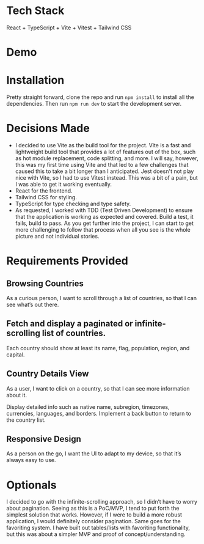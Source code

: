 # Tech Stack
React + TypeScript + Vite + Vitest + Tailwind CSS

# Demo

# Installation
Pretty straight forward, clone the repo and run `npm install` to install all the dependencies. Then run `npm run dev` to start the development server.

# Decisions Made
- I decided to use Vite as the build tool for the project. Vite is a fast and lightweight build tool that provides a lot of features out of the box, such as hot module replacement, code splitting, and more. I will say, however, this was my first time using Vite and that led to a few challenges that caused this to take a bit longer than I anticipated. Jest doesn't not play nice with Vite, so I had to use Vitest instead. This was a bit of a pain, but I was able to get it working eventually.
- React for the frontend.
- Tailwind CSS for styling.
- TypeScript for type checking and type safety.
- As requested, I worked with TDD (Test Driven Development) to ensure that the application is working as expected and covered. Build a test, it fails, build to pass. As you get further into the project, I can start to get more challenging to follow that process when all you see is the whole picture and not individual stories.

# Requirements Provided
## Browsing Countries
As a curious person, I want to scroll through a list of countries, so that I can see what’s out there.

## Fetch and display a paginated or infinite-scrolling list of countries.
Each country should show at least its name, flag, population, region, and capital.
## Country Details View
As a user, I want to click on a country, so that I can see more information about it.

Display detailed info such as native name, subregion, timezones, currencies, languages, and borders.
Implement a back button to return to the country list.
## Responsive Design
As a person on the go, I want the UI to adapt to my device, so that it’s always easy to use.

# Optionals
I decided to go with the infinite-scrolling approach, so I didn’t have to worry about pagination. Seeing as this is a PoC/MVP, I tend to put forth the simplest solution that works. However, if I were to build a more robust application, I would definitely consider pagination. Same goes for the favoriting system. I have built out tables/lists with favoriting functionality, but this was about a simpler MVP and proof of concept/understanding.

